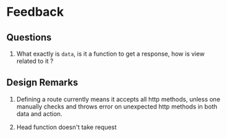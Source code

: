 # Feedback

## Questions

1. What exactly is `data`, is it a function to get a response, how is view related to it ?

## Design Remarks

1. Defining a route currently means it accepts all http methods, unless one manually checks and throws error on unexpected http methods in both data and action.

2. Head function doesn't take request 
